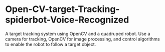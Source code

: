 # Open-CV-target-Tracking-spiderbot-Voice-Recognized
A target tracking system using OpenCV and a quadruped robot. Use a camera for tracking, OpenCV for image processing, and control algorithms to enable the robot to follow a target object.
